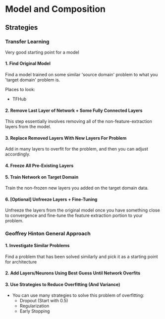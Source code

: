 # Model and Composition

## Strategies

### Transfer Learning

Very good starting point for a model

#### 1. Find Original Model

Find a model trained on some similar 'source domain' problem to what you 'target domain' problem is.

Places to look:
- TFHub

#### 2. Remove Last Layer of Network + Some Fully Connected Layers

This step essentially involves removing all of the non-feature-extraction layers from the model.

#### 3. Replace Removed Layers With New Layers For Problem

Add in many layers to overfit for the problem, and then you can adjust accordingly.

#### 4. Freeze All Pre-Existing Layers

#### 5. Train Network on Target Domain

Train the non-frozen new layers you added on the target domain data.

#### 6. [Optional] Unfreeze Layers + Fine-Tuning

Unfreeze the layers from the original model once you have something close to convergence and fine-tune the feature extraction portion to your problem.

### Geoffrey Hinton General Approach

#### 1. Investigate Similar Problems

Find a problem that has been solved similarly and pick it as a starting point for architecture

#### 2. Add Layers/Neurons Using Best Guess Until Network Overfits

#### 3. Use Strategies to Reduce Overfitting (And Variance)

- You can use many strategies to solve this problem of overfitting:
    - Dropout (Start with 0.5)
    - Regularization
    - Early Stopping